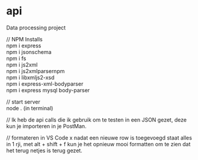 # api
 Data processing project

// NPM Installs  
npm i express  
npm i jsonschema  
npm i fs  
npm i js2xml  
npm i js2xmlparsernpm   
npm i libxmljs2-xsd  
npm i express-xml-bodyparser  
npm i express mysql body-parser

// start server  
node . (in terminal)  

// Ik heb de api calls die ik gebruik om te testen in een JSON gezet, deze kun je importeren in je PostMan.


// formateren in VS Code  x 
nadat een nieuwe row is toegevoegd staat alles in 1 rji, met alt + shift + f kun je het opnieuw mooi formatten om te zien dat het terug netjes is terug gezet.